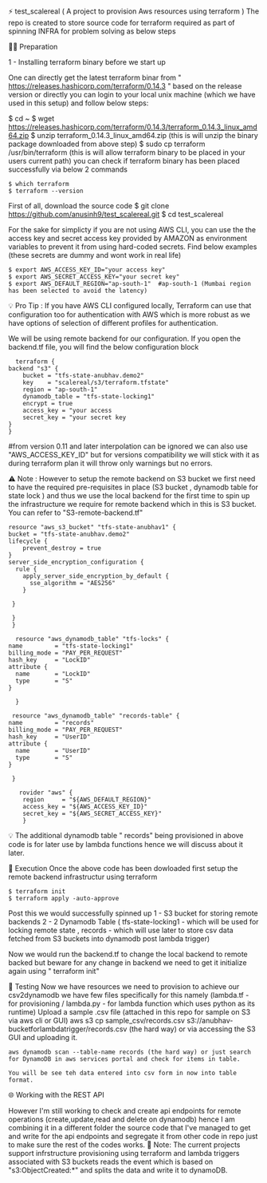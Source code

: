 ⚡️ test_scalereal ( A project to provision Aws resources using terraform )
The repo is created to store source code for terraform required as part of spinning INFRA for problem solving as below steps

👨‍💻 Preparation

1 - Installing terraform binary before we start up
 
One can directly get the latest terraform binar from " https://releases.hashicorp.com/terraform/0.14.3 " based on the release version
or directly you can login to your local unix machine (which we have used in this setup) and follow below steps:

$ cd ~
$ wget https://releases.hashicorp.com/terraform/0.14.3/terraform_0.14.3_linux_amd64.zip
$ unzip terraform_0.14.3_linux_amd64.zip   (this is will unzip the binary package downloaded from above step)
$ sudo cp terraform /usr/bin/terraform  (this is will allow terraform binary to be placed in your users current path)
you can check if terraform binary has been placed successfully via below 2 commands

    $ which terraform
    $ terraform --version


First of all, download the source code
    $ git clone https://github.com/anusinh9/test_scalereal.git
    $ cd test_scalereal

For the sake for simplicty if you are not using AWS CLI, you can use the the access key and secret access key provided by AMAZON as environment variables to prevent it from using hard-coded secrets. Find below examples (these secrets are dummy and wont work in real life)

    $ export AWS_ACCESS_KEY_ID="your access key"
    $ export AWS_SECRET_ACCESS_KEY="your secret key"
    $ export AWS_DEFAULT_REGION="ap-south-1"  #ap-south-1 (Mumbai region has been selected to avoid the latency)
    
💡 Pro Tip : If you have AWS CLI configured locally, Terraform can use that configuration too for authentication with AWS which is more robust as we have options of selection of different profiles for authentication.

We will be using remote backend for our configuration. If you open the backend.tf file, you will find the below configuration block
    
      terraform {
    backend "s3" {
        bucket = "tfs-state-anubhav.demo2"
        key    = "scalereal/s3/terraform.tfstate"
        region = "ap-south-1"
        dynamodb_table = "tfs-state-locking1"
        encrypt = true
        access_key = "your access
        secret_key = "your secret key
    }
    }
 #from version 0.11 and later interpolation can be ignored we can also use "AWS_ACCESS_KEY_ID" but for versions compatibility we will stick with it as during terraform plan it will throw only warnings but no errors.
 
 ⚠️  Note : However to setup the remote backend on S3 bucket we first need to have the required pre-requisites in place (S3 bucket , dynamodb table for state lock ) and thus we use the local backend for the first time to spin up the infrastructure we require for remote backend which in this is S3 bucket. You can refer to "S3-remote-backend.tf"
 
    resource "aws_s3_bucket" "tfs-state-anubhav1" {
    bucket = "tfs-state-anubhav.demo2"
    lifecycle {
        prevent_destroy = true
    }
    server_side_encryption_configuration {
      rule {
        apply_server_side_encryption_by_default {
          sse_algorithm = "AES256"
        }

     }

     }
     }

      resource "aws_dynamodb_table" "tfs-locks" {
    name         = "tfs-state-locking1"
    billing_mode = "PAY_PER_REQUEST"
    hash_key     = "LockID"
    attribute {
      name       = "LockID"
      type       = "S"
    }

      }

     resource "aws_dynamodb_table" "records-table" {
    name         = "records"
    billing_mode = "PAY_PER_REQUEST"
    hash_key     = "UserID"
    attribute {
      name       = "UserID"
      type       = "S"
    }

     }

       rovider "aws" {
        region     = "${AWS_DEFAULT_REGION}"
        access_key = "${AWS_ACCESS_KEY_ID}"
        secret_key = "${AWS_SECRET_ACCESS_KEY}"
        }
       

💡 The additional dynamodb table " records" being provisioned in above code is for later use by lambda functions hence we will discuss about it later.


🚀 Execution
Once the above code has been dowloaded first setup the remote backend infrastructur using terraform

    $ terraform init
    $ terraform apply -auto-approve


Post this we would successfully spinned up 
1 - S3 bucket for storing remote backends
2 - 2 Dynamodb Table ( tfs-state-locking1 - which will be used for locking remote state , records - which will use later to store csv data fetched from S3 buckets into dynamodb post lambda trigger) 

Now we would run the backend.tf to change the local backend to remote backed but beware for any change in backend we need to get it initialize again using " terraform init"


🧐 Testing
Now we have resources we need to provision to achieve our csv2dynamodb we have few files specifically for this namely (lambda.tf - for provisioning / lambda.py - for lambda function which uses python as its runtime)
Upload a sample .csv file (attached in this repo for sample on S3 via aws cli or GUI)
     aws s3 cp sample_csv/records.csv s3://anubhav-bucketforlambdatrigger/records.csv  (the hard way)  or via accessing the S3 GUI and uploading it.
    
    aws dynamodb scan --table-name records (the hard way) or just search for DynamoDB in aws services portal and check for items in table.
    
    You will be see teh data entered into csv form in now into table format.
    
🌐 Working with the REST API

However I'm still working to check and create api endpoints for remote operations (create,update,read and delete on dynamodb) hence I am combining it in a different folder the source code that I've managed to get and write for the api endpoints and segregate it from other code in repo just to make sure the rest of the codes works.
📝 Note: The current projects support infrstructure provisioning using terraform and lambda triggers associated with S3 buckets reads the event which is based on "s3:ObjectCreated:*" and  splits the data and write it to dynamoDB.

